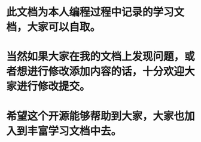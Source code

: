 # 此文档为本人编程过程中记录的学习文档，大家可以自取。
# 当然如果大家在我的文档上发现问题，或者想进行修改添加内容的话，十分欢迎大家进行修改提交。
# 希望这个开源能够帮助到大家，大家也加入到丰富学习文档中去。
